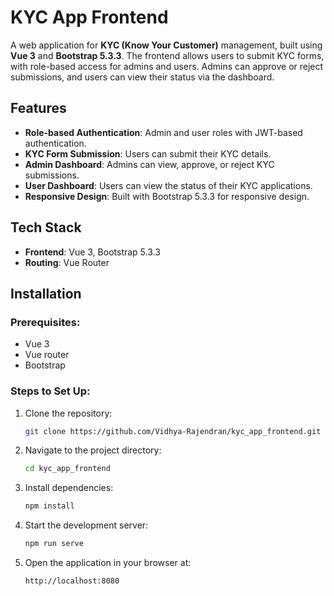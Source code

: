 # KYC App Frontend

A web application for **KYC (Know Your Customer)** management, built using **Vue 3** and **Bootstrap 5.3.3**. The frontend allows users to submit KYC forms, with role-based access for admins and users. Admins can approve or reject submissions, and users can view their status via the dashboard.

## Features
- **Role-based Authentication**: Admin and user roles with JWT-based authentication.
- **KYC Form Submission**: Users can submit their KYC details.
- **Admin Dashboard**: Admins can view, approve, or reject KYC submissions.
- **User Dashboard**: Users can view the status of their KYC applications.
- **Responsive Design**: Built with Bootstrap 5.3.3 for responsive design.

## Tech Stack
- **Frontend**: Vue 3, Bootstrap 5.3.3
- **Routing**: Vue Router

## Installation

### Prerequisites:
- Vue 3
- Vue router
- Bootstrap

### Steps to Set Up:
1. Clone the repository:
   ```bash
   git clone https://github.com/Vidhya-Rajendran/kyc_app_frontend.git

2. Navigate to the project directory:
   ```bash
   cd kyc_app_frontend

3. Install dependencies:
    ```bash
    npm install

4. Start the development server:
    ```bash
    npm run serve

5. Open the application in your browser at:
    ```bash
    http://localhost:8080

